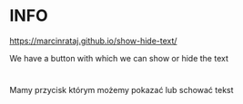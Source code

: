 # INFO
https://marcinrataj.github.io/show-hide-text/

We have a button with which we can show or hide the text
#
Mamy przycisk którym możemy pokazać lub schować tekst
